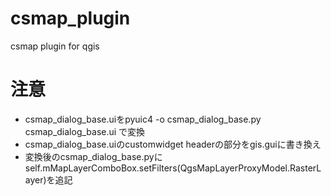 # csmap_plugin
csmap plugin for qgis

# 注意
- csmap_dialog_base.uiをpyuic4 -o csmap_dialog_base.py csmap_dialog_base.ui
 で変換　　
- csmap_dialog_base.uiのcustomwidget headerの部分をgis.guiに書き換え　　
- 変換後のcsmap_dialog_base.pyにself.mMapLayerComboBox.setFilters(QgsMapLayerProxyModel.RasterLayer)を追記　　
